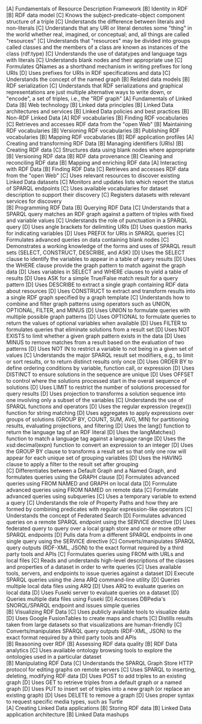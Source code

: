 [A] Fundamentals of Resource Description Framework 
[B] Identity in RDF 
[B] RDF data model 
[C] Knows the subject-predicate-object component structure of a triple 
[C] Understands the difference between literals and non-literals
[C] Understands that any URI or literal denotes some "thing" in the world whether real, imagined, or conceptual; and, all things are called "resources"
[C] Understands that "resources" may be divided into groups called classes and the members of a class are known as instances of the class (rdf:type)
[C] Understands the use of datatypes and language tags with literals
[C] Understands blank nodes and their appropriate use
[C] Formulates QNames as a shorthand mechanism in writing prefixes for long URIs 
[D] Uses prefixes for URIs in RDF specifications and data
[C] Understands the concept of the named graph
[B] Related data models
[B] RDF serialization
[C] Understands that RDF serializations and graphical representations are just multiple alternative ways to write down, or "encode", a set of triples, i.e., the "RDF graph"
[A] Fundamentals of Linked Data
[B] Web technology
[B] Linked data principles
[B] Linked Data architectures and services
[B] Linked Data policies and best practices
[B] Non-RDF Linked Data
[A] RDF vocabularies
[B] Finding RDF vocabularies
[C] Retrieves and accesses RDF data from the "open Web"
[B] Maintaining RDF vocabularies
[B] Versioning RDF vocabularies
[B] Publishing RDF vocabularies
[B] Mapping RDF vocabularies
[B] RDF application profiles
[A] Creating and transforming RDF Data
[B] Managing identifiers (URIs)
[B] Creating RDF data
[C] Structures data using blank nodes where appropriate    
[B] Versioning RDF data
[B] RDF data provenance
[B] Cleaning and reconciling RDF data
[B] Mapping and enriching RDF data
[A] Interacting with RDF Data
[B] Finding RDF Data
[C] Retrieves and accesses RDF data from the "open Web"
[C] Uses relevant resources to discover existing Linked Data datasets
[C] Monitors and updates lists which report the status of SPARQL endpoints
[C] Uses available vocabularies for dataset description to support their discovery
[C] Registers datasets with relevant services for discovery        
[B] Programming RDF Data
[B] Querying RDF Data
[C] Understands that a SPARQL query matches an RDF graph against a pattern of triples with fixed and variable values
[C] Understands the role of punctuation in a SPARQL query
[D] Uses angle brackets for delimiting URIs
[D] Uses question marks for indicating variables
[D] Uses PREFIX for URIs in SPARQL queries
[C] Formulates advanced queries on data containing blank nodes
[C] Demonstrates a working knowledge of the forms and uses of SPARQL result sets (SELECT, CONSTRUCT, DESCRIBE, and ASK)
[D] Uses the SELECT clause to identify the variables to appear in a table of query results
[D] Uses the WHERE clause provide the graph pattern to match against the graph data
[D] Uses variables in SELECT and WHERE clauses to yield a table of results
[D] Uses ASK for a simple True/False match result for a query pattern
[D] Uses DESCRIBE to extract a single graph containing RDF data about resources
[D] Uses CONSTRUCT to extract and transform results into a single RDF graph specified by a graph template
[C] Understands how to combine and filter graph patterns using operators such as UNION, OPTIONAL, FILTER, and MINUS
[D] Uses UNION to formulate queries with multiple possible graph patterns
[D] Uses OPTIONAL to formulate queries to return the values of optional variables when available
[D] Uses FILTER to formulates queries that eliminate solutions from a result set
[D] Uses NOT EXISTS to limit whether a given graph pattern exists in the data
[D] Uses MINUS to remove matches from a result based on the evaluation of two patterns
[D] Uses NOT IN to restrict a variable to not being in a given set of values
[C] Understands the major SPARQL result set modifiers, e.g., to limit or sort results, or to return distinct results only once
[D] Uses ORDER BY to define ordering conditions by variable, function call, or expression
[D] Uses DISTINCT to ensure solutions in the sequence are unique
[D] Uses OFFSET to control where the solutions processed start in the overall sequence of solutions
[D] Uses LIMIT to restrict the number of solutions processed for query results
[D] Uses projection to transforms a solution sequence into one involving only a subset of the variables 
[C] Understands the use of SPARQL functions and operators
[D] Uses the regular expression (regex()) function for string matching
[D] Uses aggregates to apply expressions over groups of solutions (GROUP BY, COUNT, SUM, AVG, MIN) for partitioning results, evaluating projections, and filtering
[D] Uses the lang() function to return the language tag of an RDF literal
[D] Uses the langMatches() function to match a language tag against a language range
[D] Uses the xsd:decimal(expn) function to convert an expression to an integer
[D] Uses the GROUP BY clause to transforms a result set so that only one row will appear for each unique set of grouping variables 
[D] Uses the HAVING clause to apply a filter to the result set after grouping             
[C] Differentiates between a Default Graph and a Named Graph, and formulates queries using the GRAPH clause
[D] Formulates advanced queries using FROM NAMED and GRAPH on local data
[D] Formulate advanced queries using FROM NAMED on remote data
[C] Formulate advanced queries using subqueries
[C] Uses a temporary variable to extend a query
[C] Understands the role of Property Paths and how they are formed by combining predicates with regular expression-like operators
[C] Understands the concept of Federated Search
[D] Formulates advanced queries on a remote SPARQL endpoint using the SERVICE directive
[D] Uses federated query to query over a local graph store and one or more other SPARQL endpoints
[D] Pulls data from a different SPARQL endpoints in one single query using the SERVICE directive
[C] Converts/manipulates SPARQL query outputs (RDF-XML, JSON) to the exact format required by a third party tools and APIs
[C] Formulates queries using FROM with URLs and local files
[C] Reads and understands high-level descriptions of the classes and properties of a dataset in order to write queries 
[C] Uses available tools, servers, and endpoints to issue queries against a dataset 
[D] Execute SPARQL queries using the Jena ARQ command-line utility
[D] Queries multiple local data files using ARQ
[D] Uses ARQ to evaluate queries on local data
[D] Uses Fuseki server to evaluate queries on a dataset
[D] Queries multiple data files using Fuseki
[D] Accesses DBPedia's SNORQL/SPARQL endpoint and issues simple queries              
[B] Visualizing RDF Data
[C] Uses publicly available tools to visualize data
[D] Uses Google FusionTables to create maps and charts
[C] Distills results taken from large datasets so that visualizations are human-friendly
[C] Converts/manipulates SPARQL query outputs (RDF-XML, JSON) to the exact format required by a third party tools and APIs    
[B] Reasoning over RDF
[B] Assessing RDF data quality
[B] RDF Data analytics
[C] Uses available ontology browsing tools to explore the ontologies used in a particular dataset    
[B] Manipulating RDF Data
[C] Understands the SPARQL Graph Store HTTP protocol for editing graphs on remote servers
[C] Uses SPARQL to inserting, deleting, modifying RDF data
[D] Uses POST to add triples to an existing graph
[D] Uses GET to retrieve triples from a default graph or a named graph
[D] Uses PUT to insert set of triples into a new graph (or replace an existing graph)
[D] Uses DELETE to remove a graph
[D] Uses proper syntax to request specific media types, such as Turtle              
[A] Creating Linked Data applications
[B] Storing RDF data
[B] Linked Data application architecture
[B] Linked Data mashups
